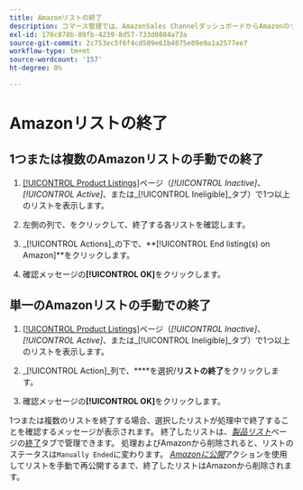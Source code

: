 ```yaml
---
title: Amazonリストの終了
description: コマース管理では、AmazonSales ChannelダッシュボードからAmazonのリストを終了できます。
exl-id: 178c878b-89fb-4239-8d57-733d0884a73a
source-git-commit: 2c753ec5f6f4cd509e61b4875e09e9a1a2577ee7
workflow-type: tm+mt
source-wordcount: '157'
ht-degree: 0%

---
```


# Amazonリストの終了

## 1つまたは複数のAmazonリストの手動での終了

1. [[!UICONTROL Product Listings]](./managing-product-listings.md)ページ（_[!UICONTROL Inactive]_、_[!UICONTROL Active]_、または&#x200B;_[!UICONTROL Ineligible]_タブ）で1つ以上のリストを表示します。

1. 左側の列で、をクリックして、終了する各リストを確認します。

1. _[!UICONTROL Actions]_の下で、**[!UICONTROL End listing(s) on Amazon]**をクリックします。

1. 確認メッセージの&#x200B;**[!UICONTROL OK]**&#x200B;をクリックします。

## 単一のAmazonリストの手動での終了

1. [[!UICONTROL Product Listings]](./managing-product-listings.md)ページ（_[!UICONTROL Inactive]_、_[!UICONTROL Active]_、または&#x200B;_[!UICONTROL Ineligible]_タブ）で1つ以上のリストを表示します。

1. _[!UICONTROL Action]_列で、****を選択/**リストの終了**をクリックします。

1. 確認メッセージの&#x200B;**[!UICONTROL OK]**&#x200B;をクリックします。

1つまたは複数のリストを終了する場合、選択したリストが処理中で終了することを確認するメッセージが表示されます。 終了したリストは、[_製品リスト_](./managing-product-listings.md)&#x200B;ページの[終了](./ended-listings.md)タブで管理できます。 処理およびAmazonから削除されると、リストのステータスは`Manually Ended`に変わります。 [_Amazonに公開_](./publish-listings-manually.md)&#x200B;アクションを使用してリストを手動で再公開するまで、終了したリストはAmazonから削除されます。
